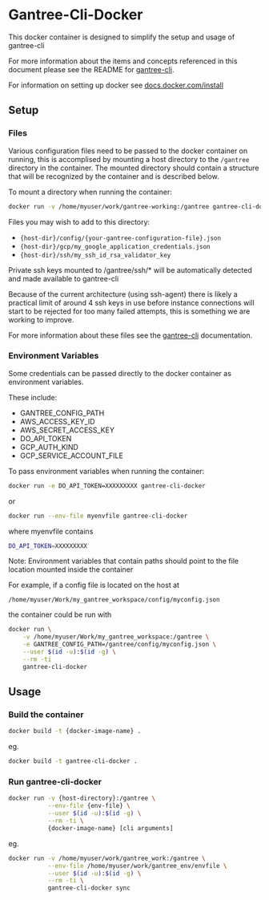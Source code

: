 # Gantree-Cli-Docker #

This docker container is designed to simplify the setup and usage of gantree-cli

For more information about the items and concepts referenced in this document
please see the README for [gantree-cli](https://github.com/flex-dapps/gantree-cli).

For information on setting up docker see [docs.docker.com/install](https://docs.docker.com/install)

## Setup ##

### Files ###

Various configuration files need to be passed to the docker container on running, this is accomplised by mounting a host directory to the `/gantree` directory in the container. The mounted directory should contain a structure that will be recognized by the container and is described below.

To mount a directory when running the container:

``` bash
docker run -v /home/myuser/work/gantree-working:/gantree gantree-cli-docker
```

Files you may wish to add to this directory:

- `{host-dir}/config/{your-gantree-configuration-file}.json`
- `{host-dir}/gcp/my_google_application_credentials.json`
- `{host-dir}/ssh/my_ssh_id_rsa_validator_key`

Private ssh keys mounted to /gantree/ssh/* will be automatically detected and made available to gantree-cli

Because of the current architecture (using ssh-agent) there is likely a practical limit of around 4 ssh keys in use before
instance connections will start to be rejected for too many failed attempts, this is something we are working to improve.

For more information about these files see the [gantree-cli](https://github.com/flex-dapps/gantree-cli) documentation.

### Environment Variables ###

Some credentials can be passed directly to the docker container as environment variables.

These include:

- GANTREE_CONFIG_PATH
- AWS_ACCESS_KEY_ID
- AWS_SECRET_ACCESS_KEY
- DO_API_TOKEN
- GCP_AUTH_KIND
- GCP_SERVICE_ACCOUNT_FILE

To pass environment variables when running the container:

``` bash
docker run -e DO_API_TOKEN=XXXXXXXXX gantree-cli-docker
```

or

``` bash
docker run --env-file myenvfile gantree-cli-docker
```

where myenvfile contains

``` bash
DO_API_TOKEN=XXXXXXXXX
```

Note: Environment variables that contain paths should point to the file location mounted inside the container

For example, if a config file is located on the host at

`/home/myuser/Work/my_gantree_workspace/config/myconfig.json`

the container could be run with

``` bash
docker run \
    -v /home/myuser/Work/my_gantree_workspace:/gantree \
    -e GANTREE_CONFIG_PATH=/gantree/config/myconfig.json \
    --user $(id -u):$(id -g) \
    --rm -ti
    gantree-cli-docker
```

## Usage ##

### Build the container ###

``` bash
docker build -t {docker-image-name} .
```

eg.

``` bash
docker build -t gantree-cli-docker .
```

### Run gantree-cli-docker ###

``` bash
docker run -v {host-directory}:/gantree \
           --env-file {env-file} \
           --user $(id -u):$(id -g) \
           --rm -ti \
           {docker-image-name} [cli arguments]
```

eg.

``` bash
docker run -v /home/myuser/work/gantree_work:/gantree \
           --env-file /home/myuser/work/gantree_env/envfile \
           --user $(id -u):$(id -g) \
           --rm -ti \
           gantree-cli-docker sync
```
